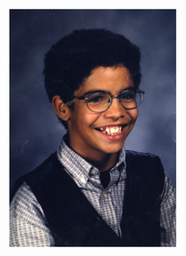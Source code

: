 <html>
<head>
<style>
.center{
	text-align: center;
}
</style>
</head>

<body>
<img src="drake-as-a-child-3.jpg" class="center"></img>
</body>
</html>

